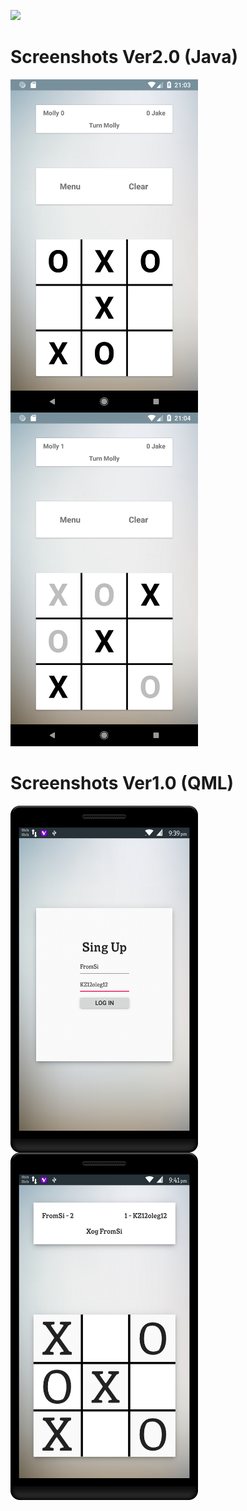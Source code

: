 <a href="https://play.google.com/store/apps/details?id=kz.imaytber.sgq.myapplication"><img src="https://play.google.com/intl/en_us/badges/images/generic/en_badge_web_generic.png" height="75"></a>

# Screenshots Ver2.0 (Java)
<img src="https://github.com/FromSi/FS_TikTakToe/blob/master/screenshots/scr1.png" width="300" align="left">
<img src="https://github.com/FromSi/FS_TikTakToe/blob/master/screenshots/scr2.png" width="300">
  
# Screenshots Ver1.0 (QML)
<img src="https://github.com/FromSi/FS_TikTakToe/blob/master/screenshots/scr3.png" width="300" align="left">
<img src="https://github.com/FromSi/FS_TikTakToe/blob/master/screenshots/scr4.png" width="300">
